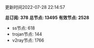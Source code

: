 更新时间2022-07-28 22:14:57

**总订阅: 378**
**总节点: 13495**
**有效节点: 2528**
- ss节点: 618
- trojan节点: 144
- v2ray节点: 1766
